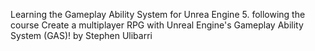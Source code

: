 Learning the Gameplay Ability System for Unrea Engine 5. following the course Create a multiplayer RPG with Unreal Engine's Gameplay Ability System (GAS)! by Stephen Ulibarri
